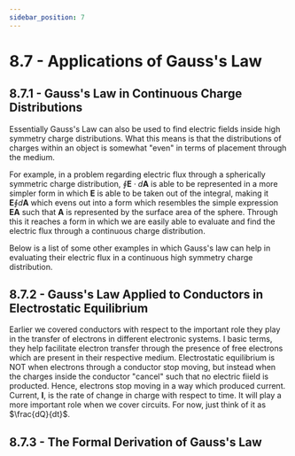 ```yaml
---
sidebar_position: 7
---
```


# 8.7 - Applications of Gauss's Law

## 8.7.1 - Gauss's Law in Continuous Charge Distributions

Essentially Gauss's Law can also be used to find electric fields inside high symmetry charge distributions. What this means is that the distributions of charges within an object is somewhat "even" in terms of placement through the medium. 

For example, in a problem regarding electric flux through a spherically symmetric charge distribution, $\oint \mathbf{E} \cdot d\mathbf{A}$ is able to be represented in a more simpler form in which $\mathbf{E}$ is able to be taken out of the integral, making it $\mathbf{E} \oint d\mathbf{A}$ which evens out into a form which resembles the simple expression $\mathbf{EA}$ such that $\mathbf{A}$ is represented by the surface area of the sphere. Through this it reaches a form in which we are easily able to evaluate and find the electric flux through a continuous charge distribution.

Below is a list of some other examples in which Gauss's law can help in evaluating their electric flux in a continuous high symmetry charge distribution.


## 8.7.2 - Gauss's Law Applied to Conductors in Electrostatic Equilibrium

Earlier we covered conductors with respect to the important role they play in the transfer of electrons in different electronic systems. I basic terms, they help facilitate electron transfer through the presence of free electrons which are present in their respective medium. Electrostatic equilibrium is NOT when electrons through a conductor stop moving, but instead when the charges inside the conductor "cancel" such that no electric fiield is producted. Hence, electrons stop moving in a way which produced current. Current, $\mathbf{I}$, is the rate of change in charge with respect to time. It will play a more important role when we cover circuits. For now, just think of it as $\frac{dQ}{dt}$.

## 8.7.3 - The Formal Derivation of Gauss's Law

